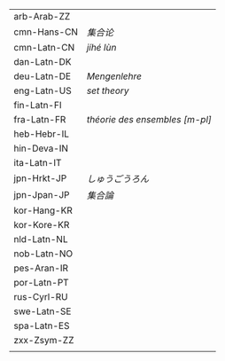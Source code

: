 | | |
|-|-|
| arb-Arab-ZZ |  |
| cmn-Hans-CN | _集合论_ |
| cmn-Latn-CN | _jíhé lùn_ |
| dan-Latn-DK |  |
| deu-Latn-DE | _Mengenlehre_ |
| eng-Latn-US | _set theory_ |
| fin-Latn-FI |  |
| fra-Latn-FR | _théorie des ensembles [m-pl]_ |
| heb-Hebr-IL |  |
| hin-Deva-IN |  |
| ita-Latn-IT |  |
| jpn-Hrkt-JP | _しゅうごうろん_ |
| jpn-Jpan-JP | _集合論_ |
| kor-Hang-KR |  |
| kor-Kore-KR |  |
| nld-Latn-NL |  |
| nob-Latn-NO |  |
| pes-Aran-IR |  |
| por-Latn-PT |  |
| rus-Cyrl-RU |  |
| swe-Latn-SE |  |
| spa-Latn-ES |  |
| zxx-Zsym-ZZ |  |
|  |  |
